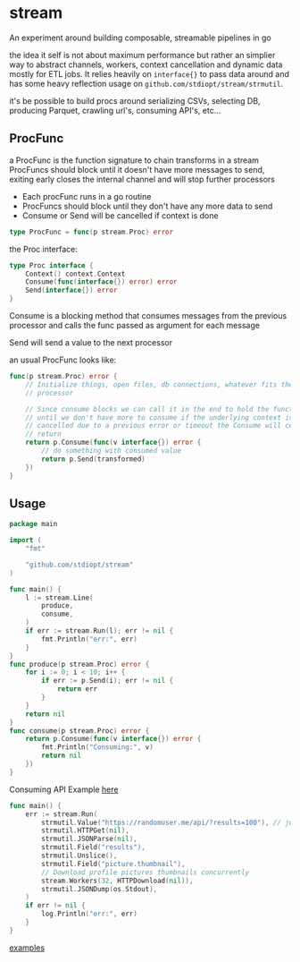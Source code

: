 # stream

An experiment around building composable, streamable pipelines in go

the idea it self is not about maximum performance but rather an simplier way to
abstract channels, workers, context cancellation and dynamic data mostly for
ETL jobs. It relies heavily on `interface{}` to pass data around and has some
heavy reflection usage on `github.com/stdiopt/stream/strmutil`.

it's be possible to build procs around serializing CSVs, selecting DB, producing
Parquet, crawling url's, consuming API's, etc...

## ProcFunc

a ProcFunc is the function signature to chain transforms in a stream
ProcFuncs should block until it doesn't have more messages to send, exiting
early closes the internal channel and will stop further processors

- Each procFunc runs in a go routine
- ProcFuncs should block until they don't have any more data to send
- Consume or Send will be cancelled if context is done

```go
type ProcFunc = func(p stream.Proc) error
```

the Proc interface:

```go
type Proc interface {
	Context() context.Context
	Consume(func(interface{}) error) error
	Send(interface{}) error
}
```

Consume is a blocking method that consumes messages from the previous processor
and calls the func passed as argument for each message

Send will send a value to the next processor

an usual ProcFunc looks like:

```go
func(p stream.Proc) error {
	// Initialize things, open files, db connections, whatever fits the
	// processor

	// Since consume blocks we can call it in the end to hold the function
	// until we don't have more to consume if the underlying context is
	// cancelled due to a previous error or timeout the Consume will cease and
	// return
	return p.Consume(func(v interface{}) error {
		// do something with consumed value
		return p.Send(transformed)
	})
}
```

## Usage

```go
package main

import (
	"fmt"

	"github.com/stdiopt/stream"
)

func main() {
	l := stream.Line(
		produce,
		consume,
	)
	if err := stream.Run(l); err != nil {
		fmt.Println("err:", err)
	}
}
func produce(p stream.Proc) error {
	for i := 0; i < 10; i++ {
		if err := p.Send(i); err != nil {
			return err
		}
	}
	return nil
}
func consume(p stream.Proc) error {
	return p.Consume(func(v interface{}) error {
		fmt.Println("Consuming:", v)
		return nil
	})
}
```

Consuming API Example [here](./examples/workers_utils)

```go
func main() {
	err := stream.Run(
		strmutil.Value("https://randomuser.me/api/?results=100"), // just sends the string
		strmutil.HTTPGet(nil),
		strmutil.JSONParse(nil),
		strmutil.Field("results"),
		strmutil.Unslice(),
		strmutil.Field("picture.thumbnail"),
		// Download profile pictures thumbnails concurrently
		stream.Workers(32, HTTPDownload(nil)),
		strmutil.JSONDump(os.Stdout),
	)
	if err != nil {
		log.Println("err:", err)
	}
}
```

[examples](./examples)
